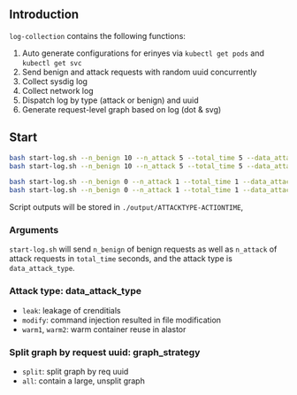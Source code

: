 ## Introduction

`log-collection` contains the following functions:

1. Auto generate configurations for erinyes via `kubectl get pods` and `kubectl get svc`
2. Send benign and attack requests with random uuid concurrently
3. Collect sysdig log
4. Collect network log
5. Dispatch log by type (attack or benign) and uuid
6. Generate request-level graph based on log (dot & svg)

## Start

```bash
bash start-log.sh --n_benign 10 --n_attack 5 --total_time 5 --data_attack_type leak --graph_strategy split
bash start-log.sh --n_benign 10 --n_attack 5 --total_time 5 --data_attack_type leak --graph_strategy all 

bash start-log.sh --n_benign 0 --n_attack 1 --total_time 1 --data_attack_type warm1 --graph_strategy all
bash start-log.sh --n_benign 0 --n_attack 1 --total_time 1 --data_attack_type warm2 --graph_strategy all
```

Script outputs will be stored in `./output/ATTACKTYPE-ACTIONTIME`, 

### Arguments

`start-log.sh` will send `n_benign` of benign requests as well as `n_attack` of attack requests in `total_time` seconds, and the attack type is `data_attack_type`.

### Attack type: data_attack_type

- `leak`: leakage of crenditials
- `modify`: command injection resulted in file modification
- `warm1`, `warm2`: warm container reuse in alastor

### Split graph by request uuid: graph_strategy

- `split`: split graph by req uuid
- `all`: contain a large, unsplit graph